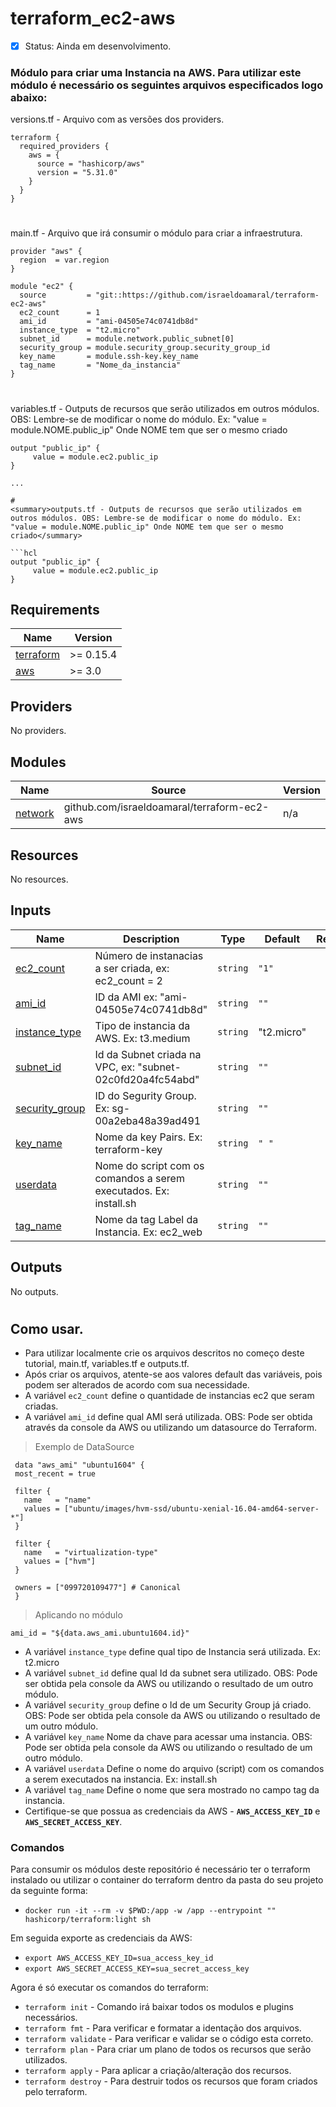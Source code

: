 # terraform_ec2-aws
- [x] Status:  Ainda em desenvolvimento.
###
### Módulo para criar uma Instancia na AWS. Para utilizar este módulo é necessário os seguintes arquivos especificados logo abaixo:

   <summary>versions.tf - Arquivo com as versões dos providers.</summary>

```hcl
terraform {
  required_providers {
    aws = {
      source = "hashicorp/aws"
      version = "5.31.0"
    }
  }
}
```
#
<summary>main.tf - Arquivo que irá consumir o módulo para criar a infraestrutura.</summary>

```hcl
provider "aws" {
  region  = var.region
}

module "ec2" {
  source         = "git::https://github.com/israeldoamaral/terraform-ec2-aws"
  ec2_count      = 1
  ami_id         = "ami-04505e74c0741db8d"
  instance_type  = "t2.micro"
  subnet_id      = module.network.public_subnet[0]
  security_group = module.security_group.security_group_id
  key_name       = module.ssh-key.key_name
  tag_name       = "Nome_da_instancia"
}

```
#
<summary>variables.tf - Outputs de recursos que serão utilizados em outros módulos. OBS: Lembre-se de modificar o nome do módulo. Ex: "value = module.NOME.public_ip" Onde NOME tem que ser o mesmo criado</summary>

```hcl
output "public_ip" {
     value = module.ec2.public_ip
}

...

#
<summary>outputs.tf - Outputs de recursos que serão utilizados em outros módulos. OBS: Lembre-se de modificar o nome do módulo. Ex: "value = module.NOME.public_ip" Onde NOME tem que ser o mesmo criado</summary>

```hcl
output "public_ip" {
     value = module.ec2.public_ip
}

```

## Requirements

| Name | Version |
|------|---------|
| <a name="requirement_terraform"></a> [terraform](#requirement\_terraform) | >= 0.15.4 |
| <a name="requirement_aws"></a> [aws](#requirement\_aws) | >= 3.0 |

## Providers

No providers.

## Modules

| Name | Source | Version |
|------|--------|---------|
| <a name="module_network"></a> [network](#module\_network) | github.com/israeldoamaral/terraform-ec2-aws | n/a |

## Resources

No resources.

## Inputs

| Name | Description | Type | Default | Required |
|------|-------------|------|---------|:--------:|
| <a name="input_ec2_count"></a> [ec2_count](#input\_ec2_count) | Número de instanacias a ser criada, ex: ec2_count = 2 | `string` | `"1"` | yes |
| <a name="input_ami_id"></a> [ami_id](#input\_ami_id) | ID da AMI ex: "ami-04505e74c0741db8d" | `string` | `""` | yes |
| <a name="input_instance_type"></a> [instance_type](#input\_instance_type) | Tipo de instancia da AWS. Ex: t3.medium | `string` | "t2.micro" | yes |
| <a name="input_subnet_id"></a> [subnet_id](#input\_subnet_id) | Id da Subnet criada na VPC, ex: "subnet-02c0fd20a4fc54abd" | `string` | `""` | yes |
| <a name="input_security_group"></a> [security_group](#input\_security_group) | ID do Segurity Group. Ex: sg-00a2eba48a39ad491  | `string` | `""` | no |
| <a name="input_key_name"></a> [key_name](#input\_key_name) | Nome da key Pairs. Ex: terraform-key  | `string` | `" "` | no |
| <a name="input_userdata"></a> [userdata](#input\_userdata) | Nome do script com os comandos a serem executados. Ex: install.sh  | `string` | `""` | no |
| <a name="input_tag_name"></a> [tag_name](#input\_tag_name) | Nome da tag Label da Instancia. Ex: ec2_web  | `string` | `""` | yes |

## Outputs

No outputs.
#
## Como usar.
  - Para utilizar localmente crie os arquivos descritos no começo deste tutorial, main.tf, variables.tf e outputs.tf.
  - Após criar os arquivos, atente-se aos valores default das variáveis, pois podem ser alterados de acordo com sua necessidade. 
  - A variável `ec2_count` define o quantidade de instancias ec2 que seram criadas.
  - A variável `ami_id` define qual AMI será utilizada. OBS: Pode ser obtida através da console da AWS ou utilizando um datasource do Terraform.
  
  > Exemplo de DataSource

  ```hcl
   data "aws_ami" "ubuntu1604" {
   most_recent = true

   filter {
     name   = "name"
     values = ["ubuntu/images/hvm-ssd/ubuntu-xenial-16.04-amd64-server-*"]
   }

   filter {
     name   = "virtualization-type"
     values = ["hvm"]
   }

   owners = ["099720109477"] # Canonical
   }

  ```
   
  > Aplicando no módulo
  
  ```hcl 
  ami_id = "${data.aws_ami.ubuntu1604.id}"
  ```  
  
  - A variável `instance_type` define qual tipo de Instancia será utilizada. Ex: t2.micro
  - A variável `subnet_id` define qual Id da subnet sera utilizado. OBS: Pode ser obtida pela console da AWS ou utilizando o resultado de um outro módulo.
  - A variável `security_group` define o Id de um Security Group já criado. OBS: Pode ser obtida pela console da AWS ou utilizando o resultado de um outro módulo.
  - A variável `key_name` Nome da chave para acessar uma instancia. OBS: Pode ser obtida pela console da AWS ou utilizando o resultado de um outro módulo.
  - A variável `userdata` Define o nome do arquivo (script) com os comandos a serem executados na instancia. Ex: install.sh
  - A variável `tag_name` Define o nome que sera mostrado no campo tag da instancia.
  - Certifique-se que possua as credenciais da AWS - **`AWS_ACCESS_KEY_ID`** e **`AWS_SECRET_ACCESS_KEY`**.

### Comandos
Para consumir os módulos deste repositório é necessário ter o terraform instalado ou utilizar o container do terraform dentro da pasta do seu projeto da seguinte forma:

* `docker run -it --rm -v $PWD:/app -w /app --entrypoint "" hashicorp/terraform:light sh` 
    
Em seguida exporte as credenciais da AWS:

* `export AWS_ACCESS_KEY_ID=sua_access_key_id`
* `export AWS_SECRET_ACCESS_KEY=sua_secret_access_key`
    
Agora é só executar os comandos do terraform:

* `terraform init` - Comando irá baixar todos os modulos e plugins necessários.
* `terraform fmt` - Para verificar e formatar a identação dos arquivos.
* `terraform validate` - Para verificar e validar se o código esta correto.
* `terraform plan` - Para criar um plano de todos os recursos que serão utilizados.
* `terraform apply` - Para aplicar a criação/alteração dos recursos. 
* `terraform destroy` - Para destruir todos os recursos que foram criados pelo terraform. 
